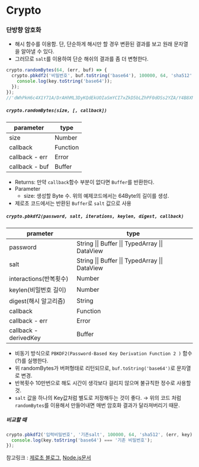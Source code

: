 # Crypto

### 단방향 암호화

* 해시 함수를 이용함. 단, 단순하게 해시만 할 경우 변환된 결과를 보고 원래 문자열을 알아낼 수 있다.
* 그러므로 `salt`를 이용하여 단순 해쉬의 결과를 좀 더 변형한다.

```js
crypto.randomBytes(64, (err, buf) => {
  crypto.pbkdf2('비밀번호', buf.toString('base64'), 100000, 64, 'sha512', (err, key) => {
    console.log(key.toString('base64'));
  });
});
//'dWhPkH6c4X1Y71A/DrAHhML3DyKQdEkUOIaSmYCI7xZkD5bLZhPF0dOSs2YZA/Y4B8XNfWd3DHIqR5234RtHzw=='
```

##### `crypto.randomBytes(size, [, callback])`

| parameter      | type     |
| -------------- | -------- |
| size           | Number   |
| callback       | Function |
| callback - err | Error    |
| callback - buf | Buffer   |

* Returns: 만약 `callback`함수 부분이 없다면 `Buffer`를 반환한다.
* Parameter
  * size: 생성할 Byte 수. 위의 예제코드에서는 64Byte의 길이를 생성.
* 제로초 코드에서는 반환된 `Buffer`로 `salt` 값으로 사용



##### `crypto.pbkdf2(password, salt, iterations, keylen, digest, callback)`

| prameter               | type                                             |
| ---------------------- | ------------------------------------------------ |
| password               | String \|\| Buffer \|\| TypedArray \|\| DataView |
| salt                   | String \|\| Buffer \|\| TypedArray \|\| DataView |
| interactions(반복횟수) | Number                                           |
| keylen(비밀번호 길이)  | Number                                           |
| digest(해시 알고리즘)  | String                                           |
| callback               | Function                                         |
| callback - err         | Error                                            |
| callback - derivedKey  | Buffer                                           |

* 비동기 방식으로 `PBKDF2(Password-Based Key Derivation Function 2 )` 함수(?)를 실행한다.
* 위 randomBytes가 버퍼형태로 리턴되므로, `buf.toString('base64')`로 문자열로 변경.
* 반복횟수 10만번으로 해도 시간이 생각보다 걸리지 않으며 불규칙한 정수로 사용할 것.
* `salt` 값을 하나의 Key값처럼 별도로 저장해두는 것이 좋다.
  &rarr; 위의 코드 처럼 `randomBytes`를 이용해서 만들어내면 매번 암호화 결과가 달라져버리기 때문.

##### 비교할 때

```js
crypto.pbkdf2('입력비밀번호', '기존salt', 100000, 64, 'sha512', (err, key) => {
  console.log(key.toString('base64') === '기존 비밀번호');
});
```



참고링크 : [제로초 블로그](https://www.zerocho.com/category/NodeJS/post/593a487c2ed1da0018cff95d), [Node.js문서](https://nodejs.org/api/crypto.html#crypto_crypto_pbkdf2_password_salt_iterations_keylen_digest_callback)

